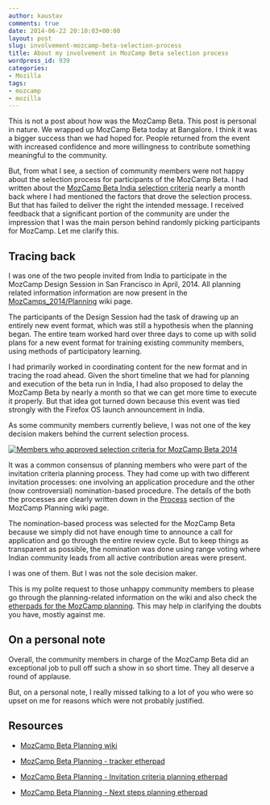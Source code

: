 ```yaml
---
author: kaustav
comments: true
date: 2014-06-22 20:10:03+00:00
layout: post
slug: involvement-mozcamp-beta-selection-process
title: About my involvement in MozCamp Beta selection process
wordpress_id: 939
categories:
- Mozilla
tags:
- mozcamp
- mozilla
---
```


This is not a post about how was the MozCamp Beta. This post is personal in nature. We wrapped up MozCamp Beta today at Bangalore. I think it was a bigger success than we had hoped for. People returned from the event with increased confidence and more willingness to contribute something meaningful to the community.

But, from what I see, a section of community members were not happy about the selection process for participants of the MozCamp Beta. I had written about the [MozCamp Beta India selection criteria](http://blog.mozillaindia.org/908) nearly a month back where I had mentioned the factors that drove the selection process. But that has failed to deliver the right the intended message. I received feedback that a significant portion of the community are under the impression that I was the main person behind randomly picking participants for MozCamp. Let me clarify this.<!-- more -->



## Tracing back



I was one of the two people invited from India to participate in the MozCamp Design Session in San Francisco in April, 2014. All planning related information information are now present in the [MozCamps_2014/Planning](https://wiki.mozilla.org/MozCamps_2014/Planning) wiki page.

The participants of the Design Session had the task of drawing up an entirely new event format, which was still a hypothesis when the planning began. The entire team worked hard over three days to come up with solid plans for a new event format for training existing community members, using methods of participatory learning.

I had primarily worked in coordinating content for the new format and in tracing the road ahead. Given the short timeline that we had for planning and execution of the beta run in India, I had also proposed to delay the MozCamp Beta by nearly a month so that we can get more time to execute it properly. But that idea got turned down because this event was tied strongly with the Firefox OS launch announcement in India.

As some community members currently believe, I was not one of the key decision makers behind the current selection process.

[![Members who approved selection criteria for MozCamp Beta 2014](https://kaustavdm.in/wp-content/uploads/2014/06/Selection_0231.png)](https://kaustavdm.in/wp-content/uploads/2014/06/Selection_0231.png)

It was a common consensus of planning members who were part of the invitation criteria planning process. They had come up with two different invitation processes: one involving an application procedure and the other (now controversial) nomination-based procedure. The details of the both the processes are clearly written down in the [Process](https://wiki.mozilla.org/MozCamps_2014/Planning#Process) section of the MozCamp Planning wiki page.

The nomination-based process was selected for the MozCamp Beta because we simply did not have enough time to announce a call for application and go through the entire review cycle. But to keep things as transparent as possible, the nomination was done using range voting where Indian community leads from all active contribution areas were present.

I was one of them. But I was not the sole decision maker.

This is my polite request to those unhappy community members to please go through the planning-related information on the wiki and also check the [etherpads for the MozCamp planning](https://wiki.mozilla.org/MozCamps_2014/Planning#Etherpads). This may help in clarifying the doubts you have, mostly against me.



## On a personal note



Overall, the community members in charge of the MozCamp Beta did an exceptional job to pull off such a show in so short time. They all deserve a round of applause.

But, on a personal note, I really missed talking to a lot of you who were so upset on me for reasons which were not probably justified.



## Resources







  * [MozCamp Beta Planning wiki](https://wiki.mozilla.org/MozCamps_2014/Planning)


  * [MozCamp Beta Planning - tracker etherpad](https://cbt.etherpad.mozilla.org/mozcamp-assets)


  * [MozCamp Beta Planning - Invitation criteria planning etherpad](https://etherpad.mozilla.org/mozcamp14-invitation)


  * [MozCamp Beta Planning - Next steps planning etherpad](https://etherpad.mozilla.org/mozcamp14-next-steps)


